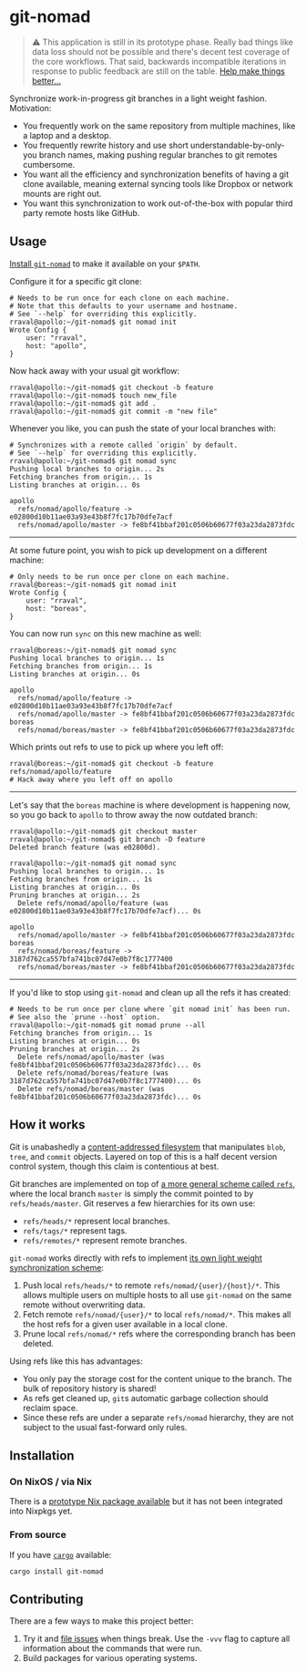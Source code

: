 # git-nomad

> ⚠ This application is still in its prototype phase. Really bad things like data loss should not be possible and there's decent test coverage of the core workflows. That said, backwards incompatible iterations in response to public feedback are still on the table. [Help make things better...](#contributing)

Synchronize work-in-progress git branches in a light weight fashion. Motivation:

- You frequently work on the same repository from multiple machines, like a laptop and a desktop.
- You frequently rewrite history and use short understandable-by-only-you branch names, making pushing regular branches to git remotes cumbersome.
- You want all the efficiency and synchronization benefits of having a git clone available, meaning external syncing tools like Dropbox or network mounts are right out.
- You want this synchronization to work out-of-the-box with popular third party remote hosts like GitHub.

## Usage

[Install `git-nomad`](#installation) to make it available on your `$PATH`.

Configure it for a specific git clone:

```console
# Needs to be run once for each clone on each machine.
# Note that this defaults to your username and hostname.
# See `--help` for overriding this explicitly.
rraval@apollo:~/git-nomad$ git nomad init
Wrote Config {
    user: "rraval",
    host: "apollo",
}
```

Now hack away with your usual git workflow:

```console
rraval@apollo:~/git-nomad$ git checkout -b feature
rraval@apollo:~/git-nomad$ touch new_file
rraval@apollo:~/git-nomad$ git add .
rraval@apollo:~/git-nomad$ git commit -m "new file"
```

Whenever you like, you can push the state of your local branches with:

```console
# Synchronizes with a remote called `origin` by default.
# See `--help` for overriding this explicitly.
rraval@apollo:~/git-nomad$ git nomad sync
Pushing local branches to origin... 2s
Fetching branches from origin... 1s
Listing branches at origin... 0s

apollo
  refs/nomad/apollo/feature -> e02800d10b11ae03a93e43b8f7fc17b70dfe7acf
  refs/nomad/apollo/master -> fe8bf41bbaf201c0506b60677f03a23da2873fdc
```

---

At some future point, you wish to pick up development on a different machine:

```console
# Only needs to be run once per clone on each machine.
rraval@boreas:~/git-nomad$ git nomad init
Wrote Config {
    user: "rraval",
    host: "boreas",
}
```

You can now run `sync` on this new machine as well:

```console
rraval@boreas:~/git-nomad$ git nomad sync
Pushing local branches to origin... 1s
Fetching branches from origin... 1s
Listing branches at origin... 0s

apollo
  refs/nomad/apollo/feature -> e02800d10b11ae03a93e43b8f7fc17b70dfe7acf
  refs/nomad/apollo/master -> fe8bf41bbaf201c0506b60677f03a23da2873fdc
boreas
  refs/nomad/boreas/master -> fe8bf41bbaf201c0506b60677f03a23da2873fdc
```

Which prints out refs to use to pick up where you left off:

```console
rraval@boreas:~/git-nomad$ git checkout -b feature refs/nomad/apollo/feature
# Hack away where you left off on apollo
```

---

Let's say that the `boreas` machine is where development is happening now, so
you go back to `apollo` to throw away the now outdated branch:

```console
rraval@apollo:~/git-nomad$ git checkout master
rraval@apollo:~/git-nomad$ git branch -D feature
Deleted branch feature (was e02800d).

rraval@apollo:~/git-nomad$ git nomad sync
Pushing local branches to origin... 1s
Fetching branches from origin... 1s
Listing branches at origin... 0s
Pruning branches at origin... 2s
  Delete refs/nomad/apollo/feature (was e02800d10b11ae03a93e43b8f7fc17b70dfe7acf)... 0s

apollo
  refs/nomad/apollo/master -> fe8bf41bbaf201c0506b60677f03a23da2873fdc
boreas
  refs/nomad/boreas/feature -> 3187d762ca557bfa741bc07d47e0b7f8c1777400
  refs/nomad/boreas/master -> fe8bf41bbaf201c0506b60677f03a23da2873fdc
```

---

If you'd like to stop using `git-nomad` and clean up all the refs it has created:

```console
# Needs to be run once per clone where `git nomad init` has been run.
# See also the `prune --host` option.
rraval@apollo:~/git-nomad$ git nomad prune --all
Fetching branches from origin... 1s
Listing branches at origin... 0s
Pruning branches at origin... 2s
  Delete refs/nomad/apollo/master (was fe8bf41bbaf201c0506b60677f03a23da2873fdc)... 0s
  Delete refs/nomad/boreas/feature (was 3187d762ca557bfa741bc07d47e0b7f8c1777400)... 0s
  Delete refs/nomad/boreas/master (was fe8bf41bbaf201c0506b60677f03a23da2873fdc)... 0s
```

## How it works

Git is unabashedly a [content-addressed filesystem][git-cafs] that manipulates `blob`, `tree`, and `commit` objects. Layered on top of this is a half decent version control system, though this claim is contentious at best.

Git branches are implemented on top of [a more general scheme called `refs`][git-refs], where the local branch `master` is simply the commit pointed to by `refs/heads/master`. Git reserves a few hierarchies for its own use:

- `refs/heads/*` represent local branches.
- `refs/tags/*` represent tags.
- `refs/remotes/*` represent remote branches.

`git-nomad` works directly with refs to implement [its own light weight synchronization scheme][sync]:

1. Push local `refs/heads/*` to remote `refs/nomad/{user}/{host}/*`. This allows multiple users on multiple hosts to all use `git-nomad` on the same remote without overwriting data.
2. Fetch remote `refs/nomad/{user}/*` to local `refs/nomad/*`. This makes all the host refs for a given user available in a local clone.
3. Prune local `refs/nomad/*` refs where the corresponding branch has been deleted.

Using refs like this has advantages:

- You only pay the storage cost for the content unique to the branch. The bulk of repository history is shared!
- As refs get cleaned up, `git`s automatic garbage collection should reclaim space.
- Since these refs are under a separate `refs/nomad` hierarchy, they are not subject to the usual fast-forward only rules.

## Installation

### On NixOS / via Nix

There is a [prototype Nix package available][nixpkg] but it has not been integrated into Nixpkgs yet.

### From source

If you have [`cargo`][cargo] available:

```
cargo install git-nomad
```

## Contributing

There are a few ways to make this project better:

1. Try it and [file issues][new-issue] when things break. Use the `-vvv` flag to capture all information about the commands that were run.
2. Build packages for various operating systems.

[cargo]: https://www.rust-lang.org/tools/install
[git-cafs]: https://git-scm.com/book/en/v2/Git-Internals-Git-Objects
[git-refs]: https://git-scm.com/book/en/v2/Git-Internals-Git-References
[new-issue]: https://github.com/rraval/git-nomad/issues/new
[nixpkg]: https://github.com/rraval/nix/blob/master/git-nomad.nix
[sync]: https://github.com/rraval/git-nomad/blob/master/src/command.rs
